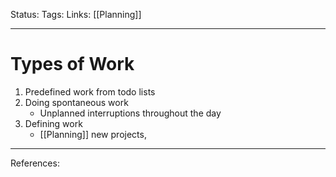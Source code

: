 Status:
Tags:
Links: [[Planning]]
___
# Types of Work
1. Predefined work from todo lists
2. Doing spontaneous work
	- Unplanned interruptions throughout the day
3. Defining work
	- [[Planning]] new projects, 
___
References: